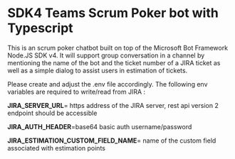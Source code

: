 # SDK4 Teams Scrum Poker bot with Typescript

This is an scrum poker chatbot built on top of the Microsoft Bot Framework Node.JS SDK v4. It will support group conversation in a channel by mentioning the name of the bot and the ticket number of a JIRA ticket as well as a simple dialog to assist users in estimation of tickets.

Please create and adjust the .env file accordingly. 
The following env variables are required to write/read from JIRA :

**JIRA_SERVER_URL**= https address of the JIRA server, rest api version 2 endpoint should be accessible

**JIRA_AUTH_HEADER**=base64 basic auth username/password

**JIRA_ESTIMATION_CUSTOM_FIELD_NAME**= name of the custom field associated with estimation points
